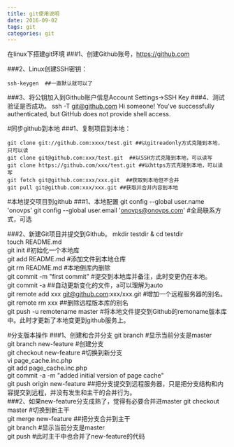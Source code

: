 ```yaml
---
title: git使用说明
date: 2016-09-02
tags: git
categories: git
---
```

在linux下搭建git环境
###1、创建Github账号，https://github.com
<!--more-->
###2、Linux创建SSH密钥：

    ssh-keygen  ##一直默认就可以了  
###3、将公钥加入到Github账户信息Account Settings->SSH Key
###4、测试验证是否成功。
    ssh -T git@github.com 
    Hi someone! You've successfully authenticated, but GitHub does not provide shell access.  
    
#同步github到本地
###1、复制项目到本地：
 
    git clone git://github.com:xxxx/test.git ##以gitreadonly方式克隆到本地，只可以读    
    git clone git@github.com:xxx/test.git  ##以SSH方式克隆到本地，可以读写  
    git clone https://github.com/xxx/test.git ##以https方式克隆到本地，可以读写  
    git fetch git@github.com:xxx/xxx.git  ##获取到本地但不合并  
    git pull git@github.com:xxx/xxx.git ##获取并合并内容到本地  

#本地提交项目到github
###1、本地配置
    git config --global user.name 'onovps'
    git config --global user.email 'onovps@onovps.com' #全局联系方式，可选  

###2、新建Git项目并提交到Github。
    mkdir testdir & cd testdir  
    touch README.md  
    git init #初始化一个本地库  
    git add README.md #添加文件到本地仓库  
    git rm README.md #本地倒库内删除  
    git commit -m "first commit" #提交到本地库并备注，此时变更仍在本地。  
    git commit -a  ##自动更新变化的文件，a可以理解为auto  
    git remote add xxx git@github.com:xxx/xxx.git  #增加一个远程服务器的别名。  
    git remote rm xxx   ##删除远程版本库的别名  
    git push -u remotename master #将本地文件提交到Github的remoname版本库中。此时才更新了本地变更到github服务上。  
    
#分支版本操作
###1、创建和合并分支
    git branch #显示当前分支是master  
    git branch new-feature  #创建分支  
    git checkout new-feature  #切换到新分支  
    vi page_cache.inc.php  
    git add page_cache.inc.php  
    git commit -a -m "added initial version of page cache"  
    git push origin new-feature  ##把分支提交到远程服务器，只是把分支结构和内容提交到远程，并没有发生和主干的合并行为。  
###2、如果new-feature分支成熟了，觉得有必要合并进master
    git checkout master  #切换到新主干  
    git merge new-feature  ##把分支合并到主干  
    git branch #显示当前分支是master  
    git push  #此时主干中也合并了new-feature的代码  
